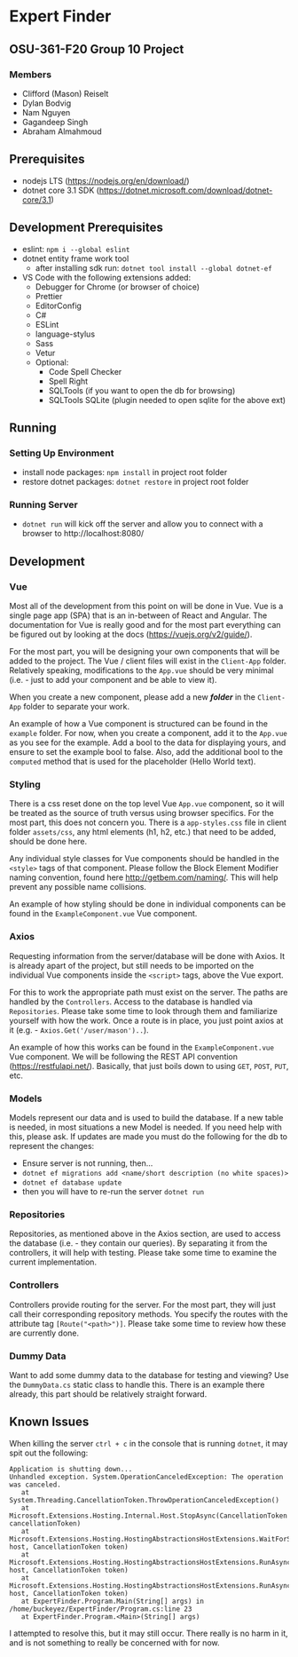 # Expert Finder

## OSU-361-F20 Group 10 Project

### Members

- Clifford (Mason) Reiselt
- Dylan Bodvig
- Nam Nguyen
- Gagandeep Singh
- Abraham Almahmoud

## Prerequisites

- nodejs LTS (https://nodejs.org/en/download/)
- dotnet core 3.1 SDK (https://dotnet.microsoft.com/download/dotnet-core/3.1)

## Development Prerequisites

- eslint: `npm i --global eslint`
- dotnet entity frame work tool
  - after installing sdk run: `dotnet tool install --global dotnet-ef`
- VS Code with the following extensions added:
  - Debugger for Chrome (or browser of choice)
  - Prettier
  - EditorConfig
  - C#
  - ESLint
  - language-stylus
  - Sass
  - Vetur
  - Optional:
    - Code Spell Checker
    - Spell Right
    - SQLTools (if you want to open the db for browsing)
    - SQLTools SQLite (plugin needed to open sqlite for the above ext)

## Running

### Setting Up Environment

- install node packages: `npm install` in project root folder
- restore dotnet packages: `dotnet restore` in project root folder

### Running Server

- `dotnet run` will kick off the server and allow you to connect with a browser to http://localhost:8080/

## Development

### Vue

Most all of the development from this point on will be done in Vue. Vue is a single page app (SPA) that is an in-between of React and Angular. The documentation for Vue is really good and for the most part everything can be figured out by looking at the docs (https://vuejs.org/v2/guide/).

For the most part, you will be designing your own components that will be added to the project. The Vue / client files will exist in the `Client-App` folder. Relatively speaking, modifications to the `App.vue` should be very minimal (i.e. - just to add your component and be able to view it).

When you create a new component, please add a new ___folder___ in the `Client-App` folder to separate your work.

An example of how a Vue component is structured can be found in the `example` folder. For now, when you create a component, add it to the `App.vue` as you see for the example. Add a bool to the data for displaying yours, and ensure to set the example bool to false. Also, add the additional bool to the `computed` method that is used for the placeholder (Hello World text).

### Styling

There is a css reset done on the top level Vue `App.vue` component, so it will be treated as the source of truth versus using browser specifics. For the most part, this does not concern you. There is a `app-styles.css` file in client folder `assets/css`, any html elements (h1, h2, etc.) that need to be added, should be done here.

Any individual style classes for Vue components should be handled in the `<style>` tags of that component. Please follow the Block Element Modifier naming convention, found here http://getbem.com/naming/. This will help prevent any possible name collisions.

An example of how styling should be done in individual components can be found in the `ExampleComponent.vue` Vue component.

### Axios

Requesting information from the server/database will be done with Axios. It is already apart of the project, but still needs to be imported on the individual Vue components inside the `<script>` tags, above the Vue export.

For this to work the appropriate path must exist on the server. The paths are handled by the `Controllers`. Access to the database is handled via `Repositories`. Please take some time to look through them and familiarize yourself with how the work. Once a route is in place, you just point axios at it (e.g. - `Axios.Get('/user/mason')..`).

An example of how this works can be found in the `ExampleComponent.vue` Vue component. We will be following the REST API convention (https://restfulapi.net/). Basically, that just boils down to using `GET`, `POST`, `PUT`, etc.

### Models

Models represent our data and is used to build the database. If a new table is needed, in most situations a new Model is needed. If you need help with this, please ask. If updates are made you must do the following for the db to represent the changes:

- Ensure server is not running, then...
- `dotnet ef migrations add <name/short description (no white spaces)>`
- `dotnet ef database update`
- then you will have to re-run the server `dotnet run`

### Repositories

Repositories, as mentioned above in the Axios section, are used to access the database (i.e. - they contain our queries). By separating it from the controllers, it will help with testing. Please take some time to examine the current implementation.

### Controllers

Controllers provide routing for the server. For the most part, they will just call their corresponding repository methods. You specify the routes with the attribute tag `[Route("<path>")]`. Please take some time to review how these are currently done.

### Dummy Data

Want to add some dummy data to the database for testing and viewing? Use the `DummyData.cs` static class to handle this. There is an example there already, this part should be relatively straight forward.

## Known Issues

When killing the server `ctrl + c` in the console that is running `dotnet`, it may spit out the following:

```text
Application is shutting down...
Unhandled exception. System.OperationCanceledException: The operation was canceled.
   at System.Threading.CancellationToken.ThrowOperationCanceledException()
   at Microsoft.Extensions.Hosting.Internal.Host.StopAsync(CancellationToken cancellationToken)
   at Microsoft.Extensions.Hosting.HostingAbstractionsHostExtensions.WaitForShutdownAsync(IHost host, CancellationToken token)
   at Microsoft.Extensions.Hosting.HostingAbstractionsHostExtensions.RunAsync(IHost host, CancellationToken token)
   at Microsoft.Extensions.Hosting.HostingAbstractionsHostExtensions.RunAsync(IHost host, CancellationToken token)
   at ExpertFinder.Program.Main(String[] args) in /home/buckeyez/ExpertFinder/Program.cs:line 23
   at ExpertFinder.Program.<Main>(String[] args)
```

I attempted to resolve this, but it may still occur. There really is no harm in it, and is not something to really be concerned with for now.

